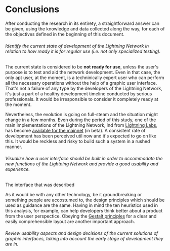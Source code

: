 # Conclusions

After conducting the research in its entirety, a straightforward answer can be given, using the knowledge and data collected along the way, for each of the objectives defined in the beginning of this document.

###### Identify the current state of development of the Lightning Network in relation to how ready it is for regular use \(i.e. not only specialized testing\).

The current state is considered to be **not ready for use**, unless the user's purpose is to test and aid the network development. Even in that case, the only apt user, at the moment, is a techninically expert user who can perform all the necessary operations without the help of a graphic user interface. That's not a failure of any type by the developers of the Lightning Network, it's just a part of a healthy development timeline conducted by serious professionals. It would be irresponsible to consider it completely ready at the moment.

Nevertheless, the evolution is going on full-steam and the situation might change in a few months. Even during the period of this study, one of the main implementations of the Lightning Network, lnd from [Lightning Labs](http://lightning.engineering/), has become [available for the mainnet](https://blog.lightning.engineering/announcement/2018/03/15/lnd-beta.html) \(in beta\). A consistent rate of development has been perceived util now and it's expected to go on like this. It would be reckless and risky to build such a system in a rushed manner.

###### Visualize how a user interface should be built in order to accommodate the new functions of the Lightning Network and provide a good usability and experience.

The interface that was described

As it would be with any other technology, be it groundbreaking or something people are accostumed to, the design principles which should be used as guidance are the same. Having in mind the ten heuristics used in this analysis, for example, can help developers think better about a product from the user perspectice. Obeying the [Gestalt principles](http://graphicdesign.spokanefalls.edu/tutorials/process/gestaltprinciples/gestaltprinc.htm) for a clear and easily comprehensible layout are another important approach.

###### Review usability aspects and design decisions of the current solutions of graphic interfaces, taking into account the early stage of development they are in.



